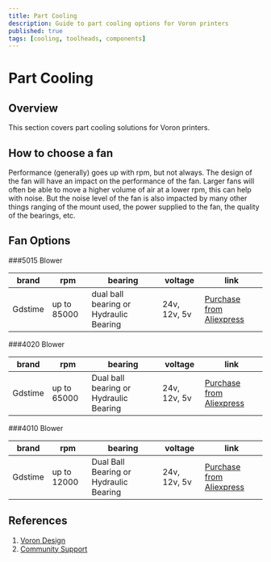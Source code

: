 ```yaml
---
title: Part Cooling
description: Guide to part cooling options for Voron printers
published: true
tags: [cooling, toolheads, components]
---
```


# Part Cooling

## Overview
This section covers part cooling solutions for Voron printers.

## How to choose a fan

Performance (generally) goes up with rpm, but not always.  The design of the fan will have an impact on the performance of the fan. Larger fans will often be able to move a higher volume of air at a lower rpm, this can help with noise. But the noise level of the fan is also impacted by many other things ranging of the mount used, the power supplied to the fan, the quality of the bearings, etc. 

## Fan Options

###5015 Blower

|brand|rpm|bearing|voltage|link|
|-----|---|-------|-------|----|
|Gdstime|up to 85000|dual ball bearing  or Hydraulic Bearing| 24v, 12v, 5v|[Purchase from Aliexpress ](https://s.click.aliexpress.com/e/_omTPrYh) |

###4020 Blower

|brand|rpm|bearing|voltage|link|
|-----|---|-------|-------|----|
|Gdstime|up to 65000|Dual ball bearing  or Hydraulic Bearing| 24v, 12v, 5v|[Purchase from Aliexpress ](https://s.click.aliexpress.com/e/_oCkKDFr) |

###4010 Blower

|brand|rpm|bearing|voltage|link|
|-----|---|-------|-------|----|
|Gdstime|up to 12000|Dual Ball Bearing or Hydraulic Bearing| 24v, 12v, 5v|[Purchase from Aliexpress ](https://s.click.aliexpress.com/e/_oCTN6iZ) |


## References
1. [Voron Design](https://vorondesign.com)
2. [Community Support](https://discord.gg/voron) 